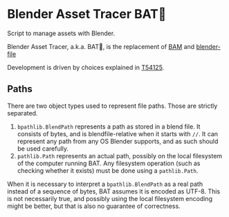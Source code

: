 # Blender Asset Tracer BAT🦇

Script to manage assets with Blender.

Blender Asset Tracer, a.k.a. BAT🦇, is the replacement of [BAM](https://developer.blender.org/diffusion/BAM/)
and [blender-file](https://developer.blender.org/source/blender-file/)

Development is driven by choices explained in [T54125](https://developer.blender.org/T54125).


## Paths

There are two object types used to represent file paths. Those are strictly separated.

1. `bpathlib.BlendPath` represents a path as stored in a blend file. It consists of bytes, and is
   blendfile-relative when it starts with `//`. It can represent any path from any OS Blender
   supports, and as such should be used carefully.
2. `pathlib.Path` represents an actual path, possibly on the local filesystem of the computer
   running BAT. Any filesystem operation (such as checking whether it exists) must be done using a
   `pathlib.Path`.

When it is necessary to interpret a `bpathlib.BlendPath` as a real path instead of a sequence of
bytes, BAT assumes it is encoded as UTF-8. This is not necessarily true, and possibly using the
local filesystem encoding might be better, but that is also no guarantee of correctness.
